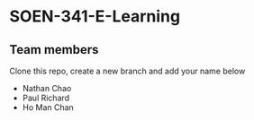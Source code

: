 # SOEN-341-E-Learning

## Team members

Clone this repo, create a new branch and add your name below

* Nathan Chao
* Paul Richard
* Ho Man Chan
